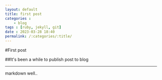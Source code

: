 ```yaml
---
layout: default
title: first post
categories : 
    - blog  
tags : [ruby, jekyll, git]
date : 2023-03-28 18:40
permalink: /:categories/:title/
---
```


#First post

##It's been a while to publish post to blog



---

markdown well..
